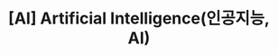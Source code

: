 ---
title: "[AI] Artificial Intelligence(인공지능, AI)"
published: 2024-06-24
description: DNN
image: ""
tags: [algorithm]
category: AI
draft: true
---